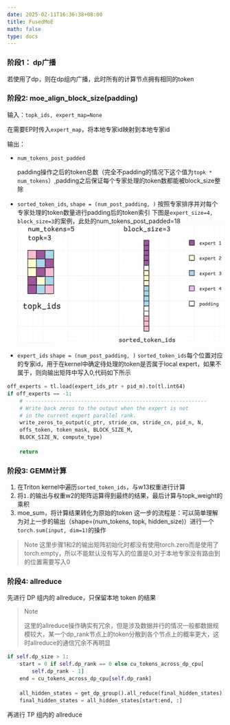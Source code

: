 ```yaml
---
date: 2025-02-11T16:36:38+08:00
title: FusedMoE
math: false
type: docs
---
```

### 阶段1： dp广播
若使用了dp，则在dp组内广播，此时所有的计算节点拥有相同的token
### 阶段2:   moe_align_block_size(padding)
输入：`topk_ids, expert_map=None`

在需要EP时传入`expert_map`，将本地专家id映射到本地专家id

输出：
- `num_tokens_post_padded`

	padding操作之后的token总数（完全不padding的情况下这个值为`topk * num_tokens`）,padding之后保证每个专家处理的token数都能被block_size整除

- `sorted_token_ids`,
`shape = (num_post_padding, )`
	按照专家排序并对每个专家处理的token数量进行padding后的token索引
下图是`expert_size=4, block_size=3`的案例，此处的num_tokens_post_padded=18
![alt text](image-2.png)

- `expert_ids`
`shape = (num_post_padding, )`
`sorted_token_ids`每个位置对应的专家id，用于在kernel中确定待处理的token是否属于local expert，如果不属于，则向输出矩阵中写入0,代码如下所示
```Python
off_experts = tl.load(expert_ids_ptr + pid_m).to(tl.int64)
if off_experts == -1:
	# -----------------------------------------------------------
	# Write back zeros to the output when the expert is not
	# in the current expert parallel rank.
	write_zeros_to_output(c_ptr, stride_cm, stride_cn, pid_n, N,
	offs_token, token_mask, BLOCK_SIZE_M,
	BLOCK_SIZE_N, compute_type)
	
	return
```

### 阶段3: GEMM计算

1. 在Triton kernel中遍历`sorted_token_ids`，与w13权重进行计算
2. 将`1.`的输出与权重w2的矩阵运算得到最终的结果，最后计算与topk_weight的乘积
3. moe_sum，将计算结果转化为原始的token
	这一步的流程是：可以简单理解为对上一步的输出（shape=(num_tokens, topk, hidden_size)）进行一个`torch.sum(input, dim=1)`的操作
>Note
>这里步骤1和2的输出矩阵初始化时都没有使用torch.zero而是使用了torch.empty，所以不能默认没有写入的位置是0,对于本地专家没有路由到的位置需要写入0


### 阶段4: allreduce

先进行 DP 组内的 allreduce，只保留本地 token 的结果

> Note
>
> 这里的allreduce操作确实有冗余，但是涉及数据并行的情况一般都数据规模较大，某一个dp_rank节点上的token分散到各个节点上的概率更大，这时allreduce的通信冗余不再明显

```python
if self.dp_size > 1:
	start = 0 if self.dp_rank == 0 else cu_tokens_across_dp_cpu[
		self.dp_rank - 1]
	end = cu_tokens_across_dp_cpu[self.dp_rank]

	all_hidden_states = get_dp_group().all_reduce(final_hidden_states)
	final_hidden_states = all_hidden_states[start:end, :]
```

再进行 TP 组内的 allreduce